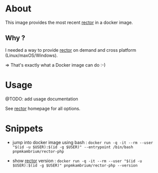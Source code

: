 # About

This image provides the most recent [rector](https://github.com/rectorphp/rector) in a docker image.

## Why ?

I needed a way to provide [rector](https://github.com/rectorphp/rector) on demand and cross platform (Linux/maxOS/Windows).

=> That's exactly what a Docker image can do :-)

# Usage

@TODO: add usage documentation

See [rector](https://github.com/rectorphp/rector) homepage for all options.

# Snippets

- jump into docker image using bash : `docker run -q -it --rm --user "$(id -u $USER):$(id -g $USER)" --entrypoint /bin/bash pnpmkambrium/rector-php`

- show [rector](https://github.com/rectorphp/rector) version : `docker run -q -it --rm --user "$(id -u $USER):$(id -g $USER)" pnpmkambrium/rector-php --version`
